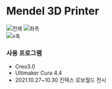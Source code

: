 # Mendel 3D Printer
![전체](https://user-images.githubusercontent.com/98401825/160268234-23d0f84e-5e5e-43e4-a680-bb62d4309a25.png)  ![좌측](https://user-images.githubusercontent.com/98401825/160268435-ec9665f4-f111-4888-954f-50513023974f.png)  
![x축](https://user-images.githubusercontent.com/98401825/160268562-baebe7ca-c2ab-491e-8c51-29d7cd08c800.png)

### 사용 프로그램
* Creo3.0    
* Ultimaker Cura 4.4     
* 2021.10.27~10.30 킨텍스 로보월드 전시 
